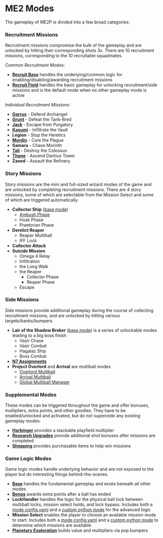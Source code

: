# ME2 Modes

The gameplay of ME2P is divided into a few broad categories:

### Recruitment Missions
Recruitment missions compromise the bulk of the gameplay and are unlocked by 
hitting their corresponding shots 3x. There are 10 recruitment missions, 
corresponding to the 10 recruitable squadmates.

*Common Recruitment Modes:*

* **[Recruit Base](recruitbase/config/recruitbase.yaml)** handles the 
underlying/common logic for enabling/disabling/awarding recruitment missions
* **[Recruit Field](recruitfield/config/recruitfield.yaml)** handles the basic 
gameplay for unlocking recruitment/side missions and is the default mode when 
no other gameplay mode is active

*Individual Recruitment Missions:*

* **[Garrus](recruitgarrus/config/recruitgarrus.yaml)** - Defend Archangel
* **[Grunt](recruitgrunt/config/recruitgrunt.yaml)** - Defeat the Tank-Bred
* **[Jack](recruitjack/config/recruitjack.yaml)** - Escape from Purgatory
* **[Kasumi](recruitkasumi/config/recruitkasumi.yaml)** - Infiltrate the Vault
* **Legion** - Stop the Heretics
* **[Mordin](recruitmordin/config/recruitmordin.yaml)** - Cure the Plague
* **Samara** - Chase Morinth
* **[Tali](recruittali/config/recruittali.yaml)** - Destroy the Colossus
* **[Thane](recruitthane/config/recruitthane.yaml)** - Ascend Dantius Tower
* **Zaeed** - Assault the Refinery

### Story Missions
Story missions are the mini and full-sized wizard modes of the game and are 
unlocked by completing recruitment missions. There are 4 story missions, some of 
which are selectable from the Mission Select and some of which are triggered 
automatically.

* **Collector Ship** ([base mode](collectorship_base/config/collectorship_base.yaml))
  * [Ambush Phase](collectorship_ambush/config/collectorship_ambush.yaml)
  * Husk Phase
  * Praetorian Phase
* **Derelict Reaper**
  * Reaper Multiball
  * IFF Lock
* **Collector Attack**
* **Suicide Mission**
  * Omega 4 Relay
  * Infiltration
  * the Long Walk
  * the Reaper
    * Collector Phase
    * Reaper Phase
  * Escape

### Side Missions
Side missions provide additional gameplay during the course of collecting 
recruitment missions, and are unlocked by hitting various targets/banks/bumpers.
* **Lair of the Shadow Broker** ([base mode](shadowbroker/config/shadowbroker.yaml)) 
is a series of unlockable modes leading to a big boss finish
  * Vasir Chase
  * Vasir Combat
  * Hagalaz Ship
  * Boss Combat
* **[N7 Assignments](n7_assignments/config/n7_assignments.yaml)**
* **Project Overlord** and **Arrival** are multiball modes
  * [Overlord Multiball](overlord/config/overlord.yaml)
  * [Arrival Multiball](arrival/config/arrival.yaml)
  * [Global Multiball Manager](global/config/global_multiball.yaml)

### Supplemental Modes
These modes can be triggered throughout the game and offer bonuses, multipliers, extra points, and 
other goodies. They have to be enabled/unlocked and activated, but do not supercede any existing
gameplay modes.
* **[Harbinger](harbinger/config/harbinger.yaml)** provides a stackable playfield multiplier
* **[Research Upgrades](upgrades/config/upgrades.yaml)** provide additional shot bonuses after missions are completed
* **[Shopping](shopping/config/shopping.yaml)** provides purchasable items to help win missions

### Game Logic Modes
Game logic modes handle underlying behavior and are not exposed to the player but do interesting things behind-the-scenes.

* **[Base](base/config/base.yaml)** handles the fundamental gameplay and exists beneath all other modes
* **[Bonus](bonus/config/bonus.yaml)** awards extra points after a ball has ended
* **LockHandler** handles the logic for the physical ball lock between multiball locks, mission select holds, and lock bypass. Includes both a [mode config.yaml](lockhandler/config/lockhandler.yaml) and a [custom python mode](lockhandler/code/lockhandler.py) for the advanced logic
* **Mission Select** enables the player to choose an available mission mode to start. Includes both a [mode config.yaml](missionselect/config/missionselect.yaml) and a [custom python mode](missionselect/code/missionselect.py) to determine which missions are available
* **[Planetary Exploration](planets/config/planets.yaml)** builds value and multipliers via pop bumpers


